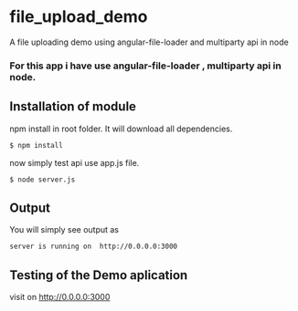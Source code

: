 file_upload_demo
================

A file uploading demo using angular-file-loader and multiparty api in node
### For this app i have use angular-file-loader , multiparty api in node. 


Installation of module
------------
npm install in root folder. It will download all dependencies.

``` bash
$ npm install
```
now simply test api use app.js file. 

``` bash
$ node server.js 
```
Output
-------
You will simply see output as

``` bash
server is running on  http://0.0.0.0:3000
```
Testing of the Demo aplication
------------
visit on  http://0.0.0.0:3000

[NodeJS]: http://nodejs.org
